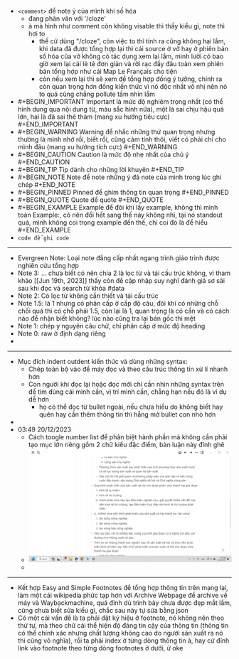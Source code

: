 - `<comment>` để note ý của mình khi số hóa
	- đang phân vân với '/cloze'
	- à mà hình như comment còn không visable thì thấy kiểu gì, note thì hơi to
		- thế cứ dùng "/cloze", còn việc to thì tính ra cũng không hại lắm, khi data đã được tổng hợp lại thì cái source ở vở hay ở phiên bản số hóa của vở không có tác dụng xem lại lắm, mình lười có bao giờ xem lại cái lẻ tẻ đơn giản và rời rạc đấy đâu toàn xem phiên bản tổng hợp như cái Map Le Français cho tiện
		- còn nếu xem lại thì sẽ xem để tổng hợp đống ý tưởng, chính ra còn quan trọng hơn đống kiến thức vì nó độc nhất vô nhị nên nó to quá cũng chẳng pollute tầm nhìn lắm
- #+BEGIN_IMPORTANT
  Important là mức độ nghiêm trọng nhất (có thể hình dung qua nội dung từ, màu sắc hình nữa), một là sai chịu hậu quả lớn, hai là đã sai thê thảm (mang xu hướng tiêu cực)
  #+END_IMPORTANT
- #+BEGIN_WARNING
  Warning để nhắc những thứ quan trọng nhưng thường là mình nhớ rồi, biết rồi, cũng cảm tính thôi, viết có phải chỉ cho mình đâu (mang xu hướng tích cực)
  #+END_WARNING
- #+BEGIN_CAUTION
  Caution là mức độ nhẹ nhất của chú ý
  #+END_CAUTION
- #+BEGIN_TIP
  Tip dành cho những lời khuyên
  #+END_TIP
- #+BEGIN_NOTE
  Note để note những ý đã note của mình trong lúc ghi chép
  #+END_NOTE
- #+BEGIN_PINNED
  Pinned để ghim thông tin quan trọng 
  #+END_PINNED
- #+BEGIN_QUOTE
  Quote để quote
  #+END_QUOTE
- #+BEGIN_EXAMPLE
  Example để đôi khi lấy example, không thì mình toàn Example:, có nên đổi hết sang thế này không nhỉ, tại nó standout quá, mình không coi trọng example đến thế, chỉ coi đó là để hiểu
  #+END_EXAMPLE
- `code để ghi code`
- ---
- Evergreen Note: Loại note đẳng cấp nhất ngang trình giáo trình được nghiên cứu tổng hợp
- Note 3: ... chưa biết có nên chia 2 là lọc từ và tái cấu trúc không, vì tham khảo [[Jun 19th, 2023]] thấy còn đề cập nhập suy nghĩ đánh giá sơ sài sau khi đọc và search từ khóa #data
- Note 2: Có lọc từ không cần thiết và tái cấu trúc
- Note 1.5: là 1 nhưng có phân cấp ở cấp độ câu, đôi khi có những chỗ chối quá thì có chỗ phải 1.5, còn lại là 1, quan trọng là có cần và có cách nào để nhận biết không? lúc nào cũng tra lại bản gốc thì mệt
- Note 1: chép y nguyên câu chữ, chỉ phân cấp ở mức độ heading
- Note 0: raw ở định dạng riêng
-
- ---
- Mục đích indent outdent kiến thức và dùng những syntax:
	- Chép toàn bộ vào để máy đọc và theo cấu trúc thông tin xử lí nhanh hơn
	- Con người khi đọc lại hoặc đọc mới chỉ cần nhìn những syntax trên để tìm đúng cái mình cần, vị trí mình cần, chẳng hạn nếu đó là ví dụ dễ hơn
		- họ có thể đọc từ bullet ngoài, nếu chưa hiểu do không biết hay quên hay cần thêm thông tin thì hẵng mở bullet con nhỏ hơn
-
- 03:49 20/12/2023
	- Cách toogle number list để phân biệt hành phần mà không cần phải tạo mục lớn riêng gồm 2 chữ kiểu đặc điểm, bàn luận này đỉnh ghê
	- ![image.png](../assets/image_1703018976141_0.png)
	-
- ---
- Kết hợp Easy and Simple Footnotes để tổng hợp thông tin trên mạng lại, làm một cái wikipedia phức tạp hơn với Archive Webpage để archive về máy và Waybackmachine, quá đỉnh dù trình bày chưa được đẹp mắt lắm, cũng chưa biết sửa kiểu gì, chắc sau này tự sửa bằng json
- Có một cái vấn đề là ta phải đặt ký hiệu ở footnote, nó không nên theo thứ tự, mà theo chữ cái thể hiện độ đáng tin cậy của thông tin (thông tin có thể chính xác nhưng chất lượng không cao do người sản xuất ra nó thì cũng vô nghĩa), rồi ta phải index ở từng dòng thông tin à, hay cứ đính link vào footnote theo từng dòng footnotes ở dưới, ừ oke